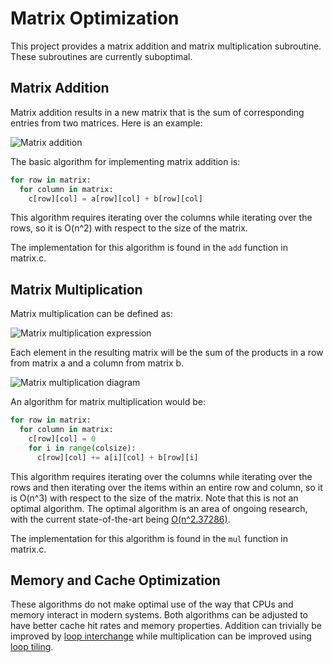 Matrix Optimization
===================

This project provides a matrix addition and matrix multiplication subroutine. These subroutines are currently suboptimal.

Matrix Addition
---------------

Matrix addition results in a new matrix that is the sum of corresponding entries from two matrices. Here is an example:

![Matrix addition](https://wikimedia.org/api/rest_v1/media/math/render/svg/b7da39614abf8978240dd50e3111f7dfa416daa1)

The basic algorithm for implementing matrix addition is:

```python
for row in matrix:
  for column in matrix:
    c[row][col] = a[row][col] + b[row][col]
```

This algorithm requires iterating over the columns while iterating over the rows, so it is O(n^2) with respect to the size of the matrix.

The implementation for this algorithm is found in the `add` function in matrix.c.

Matrix Multiplication
---------------------

Matrix multiplication can be defined as:

![Matrix multiplication expression](https://wikimedia.org/api/rest_v1/media/math/render/svg/ee372c649dea0a05bf1ace77c9d6faf051d9cc8d)

Each element in the resulting matrix will be the sum of the products in a row from matrix a and a column from matrix b.

![Matrix multiplication diagram](https://upload.wikimedia.org/wikipedia/commons/e/eb/Matrix_multiplication_diagram_2.svg)

An algorithm for matrix multiplication would be:

```python
for row in matrix:
  for column in matrix:
    c[row][col] = 0
    for i in range(colsize):
      c[row][col] += a[i][col] + b[row][i]
```

This algorithm requires iterating over the columns while iterating over the rows and then iterating over the items within an entire row and column, so it is O(n^3) with respect to the size of the matrix. Note that this is not an optimal algorithm. The optimal algorithm is an area of ongoing research, with the current state-of-the-art being [O(n^2.37286)](https://arxiv.org/pdf/2010.05846.pdf).

The implementation for this algorithm is found in the `mul` function in matrix.c.

Memory and Cache Optimization
-----------------------------

These algorithms do not make optimal use of the way that CPUs and memory interact in modern systems. Both algorithms can be adjusted to have better cache hit rates and memory properties. Addition can trivially be improved by [loop interchange](https://en.wikipedia.org/wiki/Loop_interchange) while multiplication can be improved using [loop tiling](https://en.wikipedia.org/wiki/Loop_nest_optimization).
